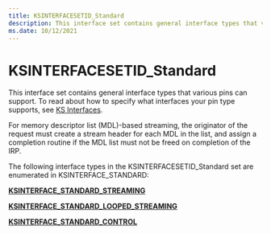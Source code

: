 ```yaml
---
title: KSINTERFACESETID_Standard
description: This interface set contains general interface types that various pins can support.
ms.date: 10/12/2021
---
```


# KSINTERFACESETID_Standard

This interface set contains general interface types that various pins can support. To read about how to specify what interfaces your pin type supports, see [KS Interfaces](./ks-interfaces.md).

For memory descriptor list (MDL)-based streaming, the originator of the request must create a stream header for each MDL in the list, and assign a completion routine if the MDL list must not be freed on completion of the IRP.

The following interface types in the KSINTERFACESETID_Standard set are enumerated in KSINTERFACE_STANDARD:

[**KSINTERFACE_STANDARD_STREAMING**](ksinterface-standard-streaming.md)

[**KSINTERFACE_STANDARD_LOOPED_STREAMING**](ksinterface-standard-looped-streaming.md)

[**KSINTERFACE_STANDARD_CONTROL**](ksinterface-standard-control.md)
